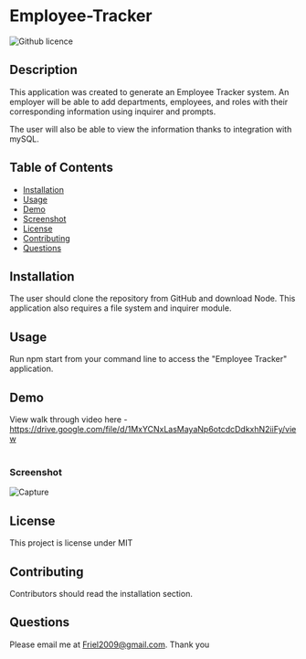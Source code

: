 # Employee-Tracker
![Github licence](http://img.shields.io/badge/license-MIT-blue.svg)

## Description 
This application was created to generate an Employee Tracker system.  An employer will be able to add departments, employees, and roles with their corresponding information using inquirer and prompts.

The user will also be able to view the information thanks to integration with mySQL.
 
## Table of Contents
* [Installation](#installation)
* [Usage](#usage)
* [Demo](#demo)
* [Screenshot](#screenshot)
* [License](#license)
* [Contributing](#contributing)
* [Questions](#questions)

## Installation 
The user should clone the repository from GitHub and download Node. This application also requires a file system and inquirer module. 

## Usage 
Run npm start from your command line to access the "Employee Tracker" application.

## Demo
View walk through video here - https://drive.google.com/file/d/1MxYCNxLasMayaNp6otcdcDdkxhN2iiFy/view<br>
<br>

### Screenshot
![Capture](https://user-images.githubusercontent.com/87154134/131943020-a882fe49-1a80-4c2b-acac-84090fbfeb32.PNG)

## License 
This project is license under MIT

## Contributing 
Contributors should read the installation section. 

## Questions
Please email me at Friel2009@gmail.com.  Thank you
